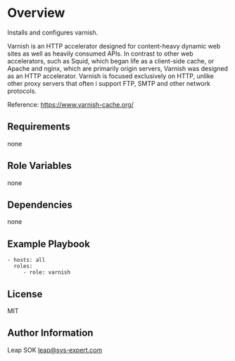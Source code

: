 # Overview
Installs and configures varnish.

Varnish is an HTTP accelerator designed for content-heavy dynamic web
sites as well as heavily consumed APIs. In contrast to other web accelerators, 
such as Squid, which began life as a client-side cache, or Apache and nginx,
which are primarily origin servers, Varnish was designed as an HTTP accelerator. 
Varnish is focused exclusively on HTTP, unlike other proxy servers that often i
support FTP, SMTP and other network protocols.

Reference: https://www.varnish-cache.org/

## Requirements

none

## Role Variables

none

## Dependencies

none

## Example Playbook

    - hosts: all
      roles:
         - role: varnish

## License

MIT

## Author Information

Leap SOK <leap@sys-expert.com>
